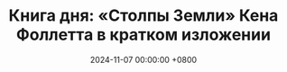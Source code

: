 ---
title: "Книга дня: «Столпы Земли» Кена Фоллетта в кратком изложении"
description: >-
  🏰 «Столпы Земли» — эпический исторический роман Кена Фоллетта, рассказывающий о строительстве величественного собора в Средневековой Англии. Погрузитесь в "Столпы земли" Кена Фоллетта! Эпическая история о силе духа и амбициях в средневековой Англии вдохновляет!
date: 2024-11-07 00:00:00 +0800
categories: [Мышление, Конспекты-книг]
tags:
  [
    столпы-земли,
    кен-фоллетт,
    исторический-роман,
    средневековая-англия,
    строительство-соборов,
    12-век,
    власть,
    любовь,
    социальные-конфликты,
    религиозные-конфликты,
    готическая-архитектура,
    амбиции,
    человеческая-драма,
    вдохновение,
    классика
  ]
image: 
alt: Обложка книги Столпы земли Кена Фоллетта
fallback:
  - 
  - 
---